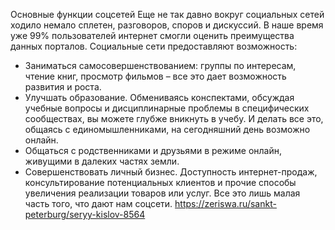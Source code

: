 Основные функции соцсетей
Еще не так давно вокруг социальных сетей ходило немало сплетен, разговоров, споров и дискуссий. В наше время уже 99% пользователей интернет смогли оценить преимущества данных порталов. Социальные сети предоставляют возможность:
- Заниматься самосовершенствованием: группы по интересам, чтение книг, просмотр фильмов – все это дает возможность развития и роста.
- Улучшать образование. Обмениваясь конспектами, обсуждая учебные вопросы и дисциплинарные проблемы в специфических сообществах, вы можете глубже вникнуть в учебу. И делать все это, общаясь с единомышленниками, на сегодняшний день возможно онлайн.
- Общаться с родственниками и друзьями в режиме онлайн, живущими в далеких частях земли.
- Совершенствовать личный бизнес. Доступность интернет-продаж, консультирование потенциальных клиентов и прочие способы увеличения реализации товаров или услуг.
Все это лишь малая часть того, что дают нам соцсети.
https://zeriswa.ru/sankt-peterburg/seryy-kislov-8564
